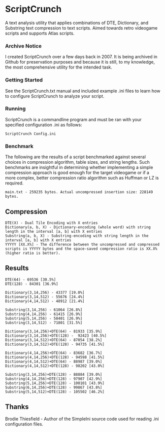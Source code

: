 # ScriptCrunch

A text analysis utility that applies combinations of DTE, Dictionary, and Substring text compression to text scripts. Aimed towards retro videogame scripts and supports Atlas scripts.

### Archive Notice

I created ScriptCrunch over a few days back in 2007. It is being archived in Github for preservation purposes and because it is still, to my knowledge, the most comprehensive utility for the intended task.

### Getting Started

See the ScriptCrunch.txt manual and included example .ini files to learn how to configure ScriptCrunch to analyze your script.

### Running

ScriptCrunch is a commandline program and must be ran with your specified configuration .ini as follows:

```ScriptCrunch Config.ini```

### Benchmark

The following are the results of a script benchmarked against several choices in compression algorithm, table sizes, and string lengths. Such benchmarks are insightful in determining whether implementing a simple compression approach is good enough for the target videogame or if a more complex, better compression ratio algorithm such as Huffman or LZ is required.

```main.txt - 259235 bytes. Actual uncompressed insertion size: 228149 bytes.```

## Compression
```
DTE(X) - Dual Tile Encoding with X entries
Dictionary(a, b, X) - Dictionary-encoding (whole word) with string length in the interval [a, b] with X entries
Substring(a, b, X) - Substring-encoding with string length in the interval [a, b] with X entries
YYYYY [XX.X%] - The difference between the uncompressed and compressed scripts is YYYYY bytes and the space-saved compression ratio is XX.X% (higher ratio is better).
```

## Results
```
DTE(64) - 69536 [30.5%]
DTE(128) - 84301 [36.9%]

Dictionary(3,14,256) - 43377 [19.0%]
Dictionary(3,14,512) - 55676 [24.4%]
Dictionary(4,14,512) - 48912 [21.4%]

Substring(3,14,256) - 61064 [26.8%]
Substring(4,14,256) - 61415 [26.9%]
Substring(5,14,256) - 58401 [26.9%]
Substring(3,14,512) - 71801 [31.5%]

Dictionary(3,14,256)+DTE(64) - 81933 [35.9%]
Dictionary(3,14,256)+DTE(128) -  92423 [40.5%]
Dictionary(3,14,512)+DTE(64) - 87054 [38.2%]
Dictionary(3,14,512)+DTE(128) - 94735 [41.5%]

Dictionary(4,14,256)+DTE(64) - 83682 [36.7%]
Dictionary(4,14,256)+DTE(128) - 94598 [41.5%]
Dictionary(4,14,512)+DTE(64) - 88987 [39.0%]
Dictionary(4,14,512)+DTE(128) - 98202 [43.0%]

Substring(3,14,256)+DTE(128) - 88884 [39.0%] 
Substring(4,14,256)+DTE(128) - 97907 [42.9%]
Substring(5,14,256)+DTE(128) - 100101 [43.9%]
Substring(6,14,256)+DTE(128) - 99867 [43.8%]
Substring(5,14,512)+DTE(128) - 105502 [46.2%]
```

## Thanks

Brodie Thiesfield - Author of the SimpleIni source code used for reading .ini configuration files.
